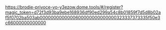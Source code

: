 https://brodie-privoce-vo-y3ezow.dome.tools/#/register?magic_token=d72f3d93ba9ebe168936df90ed299a54c8b01859f7d5d8b02af5f0702ba503ab0000000000000600000000000000323337373335f50e3c66000000000000